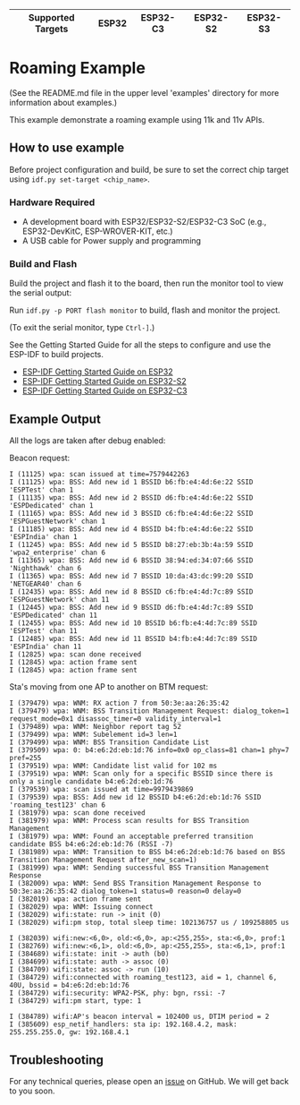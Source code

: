 | Supported Targets | ESP32 | ESP32-C3 | ESP32-S2 | ESP32-S3 |
| ----------------- | ----- | -------- | -------- | -------- |

# Roaming Example

(See the README.md file in the upper level 'examples' directory for more information about examples.)

This example demonstrate a roaming example using 11k and 11v APIs.

## How to use example

Before project configuration and build, be sure to set the correct chip target using `idf.py set-target <chip_name>`.

### Hardware Required

* A development board with ESP32/ESP32-S2/ESP32-C3 SoC (e.g., ESP32-DevKitC, ESP-WROVER-KIT, etc.)
* A USB cable for Power supply and programming

### Build and Flash

Build the project and flash it to the board, then run the monitor tool to view the serial output:

Run `idf.py -p PORT flash monitor` to build, flash and monitor the project.

(To exit the serial monitor, type ``Ctrl-]``.)

See the Getting Started Guide for all the steps to configure and use the ESP-IDF to build projects.

* [ESP-IDF Getting Started Guide on ESP32](https://docs.espressif.com/projects/esp-idf/en/latest/esp32/get-started/index.html)
* [ESP-IDF Getting Started Guide on ESP32-S2](https://docs.espressif.com/projects/esp-idf/en/latest/esp32s2/get-started/index.html)
* [ESP-IDF Getting Started Guide on ESP32-C3](https://docs.espressif.com/projects/esp-idf/en/latest/esp32c3/get-started/index.html)

## Example Output

All the logs are taken after debug enabled:

Beacon request:
```
I (11125) wpa: scan issued at time=7579442263
I (11125) wpa: BSS: Add new id 1 BSSID b6:fb:e4:4d:6e:22 SSID 'ESPTest' chan 1
I (11135) wpa: BSS: Add new id 2 BSSID d6:fb:e4:4d:6e:22 SSID 'ESPDedicated' chan 1
I (11165) wpa: BSS: Add new id 3 BSSID c6:fb:e4:4d:6e:22 SSID 'ESPGuestNetwork' chan 1
I (11185) wpa: BSS: Add new id 4 BSSID b4:fb:e4:4d:6e:22 SSID 'ESPIndia' chan 1
I (11245) wpa: BSS: Add new id 5 BSSID b8:27:eb:3b:4a:59 SSID 'wpa2_enterprise' chan 6
I (11365) wpa: BSS: Add new id 6 BSSID 38:94:ed:34:07:66 SSID 'Nighthawk' chan 6
I (11365) wpa: BSS: Add new id 7 BSSID 10:da:43:dc:99:20 SSID 'NETGEAR40' chan 6
I (12435) wpa: BSS: Add new id 8 BSSID c6:fb:e4:4d:7c:89 SSID 'ESPGuestNetwork' chan 11
I (12445) wpa: BSS: Add new id 9 BSSID d6:fb:e4:4d:7c:89 SSID 'ESPDedicated' chan 11
I (12455) wpa: BSS: Add new id 10 BSSID b6:fb:e4:4d:7c:89 SSID 'ESPTest' chan 11
I (12485) wpa: BSS: Add new id 11 BSSID b4:fb:e4:4d:7c:89 SSID 'ESPIndia' chan 11
I (12825) wpa: scan done received
I (12845) wpa: action frame sent
I (12845) wpa: action frame sent
```

Sta's moving from one AP to another on BTM request:

```
I (379479) wpa: WNM: RX action 7 from 50:3e:aa:26:35:42
I (379479) wpa: WNM: BSS Transition Management Request: dialog_token=1 request_mode=0x1 disassoc_timer=0 validity_interval=1
I (379489) wpa: WNM: Neighbor report tag 52
I (379499) wpa: WNM: Subelement id=3 len=1
I (379499) wpa: WNM: BSS Transition Candidate List
I (379509) wpa: 0: b4:e6:2d:eb:1d:76 info=0x0 op_class=81 chan=1 phy=7 pref=255
I (379519) wpa: WNM: Candidate list valid for 102 ms
I (379519) wpa: WNM: Scan only for a specific BSSID since there is only a single candidate b4:e6:2d:eb:1d:76
I (379539) wpa: scan issued at time=9979439869
I (379539) wpa: BSS: Add new id 12 BSSID b4:e6:2d:eb:1d:76 SSID 'roaming_test123' chan 6
I (381979) wpa: scan done received
I (381979) wpa: WNM: Process scan results for BSS Transition Management
I (381979) wpa: WNM: Found an acceptable preferred transition candidate BSS b4:e6:2d:eb:1d:76 (RSSI -7)
I (381989) wpa: WNM: Transition to BSS b4:e6:2d:eb:1d:76 based on BSS Transition Management Request after_new_scan=1)
I (381999) wpa: WNM: Sending successful BSS Transition Management Response
I (382009) wpa: WNM: Send BSS Transition Management Response to 50:3e:aa:26:35:42 dialog_token=1 status=0 reason=0 delay=0
I (382019) wpa: action frame sent
I (382029) wpa: WNM: Issuing connect
I (382029) wifi:state: run -> init (0)
I (382029) wifi:pm stop, total sleep time: 102136757 us / 109258805 us

I (382039) wifi:new:<6,0>, old:<6,0>, ap:<255,255>, sta:<6,0>, prof:1
I (382769) wifi:new:<6,1>, old:<6,0>, ap:<255,255>, sta:<6,1>, prof:1
I (384689) wifi:state: init -> auth (b0)
I (384699) wifi:state: auth -> assoc (0)
I (384709) wifi:state: assoc -> run (10)
I (384729) wifi:connected with roaming_test123, aid = 1, channel 6, 40U, bssid = b4:e6:2d:eb:1d:76
I (384729) wifi:security: WPA2-PSK, phy: bgn, rssi: -7
I (384729) wifi:pm start, type: 1

I (384789) wifi:AP's beacon interval = 102400 us, DTIM period = 2
I (385609) esp_netif_handlers: sta ip: 192.168.4.2, mask: 255.255.255.0, gw: 192.168.4.1
```

## Troubleshooting

For any technical queries, please open an [issue](https://github.com/espressif/esp-idf/issues) on GitHub. We will get back to you soon.
